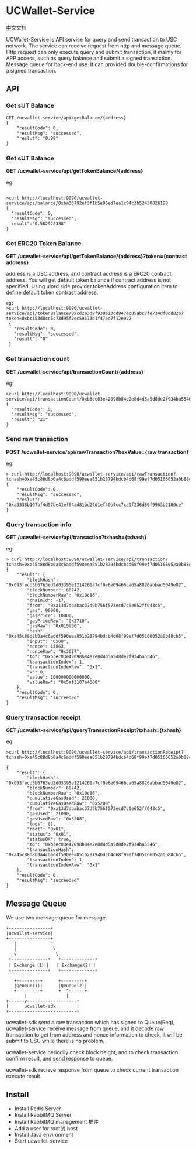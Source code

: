 # UCWallet-Service
[中文文档](./ReadMe_zh.md)

UCWallet-Service is API service for query and send transaction to USC network.
The service can receive request from http and message queue.
Http request can only execute query and submit transaction, it mainly for APP access, such as query balance and submit a signed transaction.
Message queue for back-end use. It can provided double-confirmations for a signed transaction. 

## API
### Get sUT Balance
```
GET /ucwallet-service/api/getBalance/{address}
{
    "resultCode": 0,
    "resultMsg": "successed",
    "reslut": "0.99"
}
```

### Get sUT Balance
**GET /ucwallet-service/api/getTokenBalance/{address}**

eg:
```

>curl http://localhost:9090/ucwallet-service/api/balance/0xba36792ef3f1b5e06ed7ea1c94c3b52450026198
{                                            
  "resultCode": 0,                           
  "resultMsg": "successed",                  
  result":"0.582928388"
}  
```

### Get ERC20 Token Balance

**GET /ucwallet-service/api/getTokenBalance/{address}?token={contract address}**

address is a USC address, and contract address is a ERC20 contract address.
You will get default token balance if contract address is not specified.
Using ulord.side.provider.tokenAddress configuration item to define default token contract address.

```
eg:
>curl http://localhost:9090/ucwallet-service/api/tokenBalance/0xcd2a3d9f938e13cd947ec05abc7fe734df8dd826?token=0xbc353d8cc6c73d95f2ec59573d1f47ed7f12e922
 {
   "resultCode": 0,
   "resultMsg": "successed",
   "result": "0"
 }   
```

### Get transaction count
**GET /ucwallet-service/api/transactionCount/{address}**

eg:
```
>curl http://localhost:9090/ucwallet-service/api/transactionCount/0xb3ec03e42098b84e2e8d4d5a5d8de2f934ba5546
{
  "resultCode": 0,
  "resultMsg": "successed",
  "result": "21"
}
```

### Send raw transaction
**POST /ucwallet-service/api/rawTransaction?hexValue={raw transaction}**

eg:
```
> curl http://localhost:9090/ucwallet-service/api/rawTransaction?txhash=0xa45c88d8b0a4c6addf590eea851b28794bdcb4d68f99ef7d05166052a0b88cb5
{
    "resultCode": 0,
    "resultMsg": "successed",
    "reslut": "0xa3338b107bf4d57be41ef64ad81bd24d1ef40b4cc7ca9f236d50f9963b2180ce"
}
```

### Query transaction info
**GET /ucwallet-service/api/transaction?txhash={txhash}**

eg:
```
> curl http://localhost:9090/ucwallet-service/api/transaction?txhash=0xa45c88d8b0a4c6addf590eea851b28794bdcb4d68f99ef7d05166052a0b88cb5
{
    "result": {
        "blockHash": "0x093fecd5b6763ed2d03395e1214261a7cf0e8e09466ca65a8826abbad5049e82",
        "blockNumber": 68742,
        "blockNumberRaw": "0x10c86",
        "chainId": -17,
        "from": "0xa13d7dbabac37d9b756f573ecd7c0e652ff043c5",
        "gas": 90000,
        "gasPrice": 10000,
        "gasPriceRaw": "0x2710",
        "gasRaw": "0x015f90",
        "hash": "0xa45c88d8b0a4c6addf590eea851b28794bdcb4d68f99ef7d05166052a0b88cb5",
        "input": "0x00",
        "nonce": 13863,
        "nonceRaw": "0x3627",
        "to": "0xb3ec03e42098b84e2e8d4d5a5d8de2f934ba5546",
        "transactionIndex": 1,
        "transactionIndexRaw": "0x1",
        "v": 0,
        "value": 100000000000000,
        "valueRaw": "0x5af3107a4000"
    },
    "resultCode": 0,
    "resultMsg": "succeeded"
}
```

### Query transaction receipt
**GET /ucwallet-service/api/queryTransactionReceipt?txhash={txhash}**

eg:
```
>curl http://localhost:9090/ucwallet-service/api/transactionReceipt?txhash=0xa45c88d8b0a4c6addf590eea851b28794bdcb4d68f99ef7d05166052a0b88cb5

{
    "result": {
        "blockHash": "0x093fecd5b6763ed2d03395e1214261a7cf0e8e09466ca65a8826abbad5049e82",
        "blockNumber": 68742,
        "blockNumberRaw": "0x10c86",
        "cumulativeGasUsed": 21000,
        "cumulativeGasUsedRaw": "0x5208",
        "from": "0xa13d7dbabac37d9b756f573ecd7c0e652ff043c5",
        "gasUsed": 21000,
        "gasUsedRaw": "0x5208",
        "logs": [],
        "root": "0x01",
        "status": "0x01",
        "statusOK": true,
        "to": "0xb3ec03e42098b84e2e8d4d5a5d8de2f934ba5546",
        "transactionHash": "0xa45c88d8b0a4c6addf590eea851b28794bdcb4d68f99ef7d05166052a0b88cb5",
        "transactionIndex": 1,
        "transactionIndexRaw": "0x1"
    },
    "resultCode": 0,
    "resultMsg": "succeeded"
}
```

## Message Queue
We use two message queue for message.
```
+----------------+
|ucwallet-service|
+----------------+
   |             ^
   |              \
   v               \
 +--------------+   +-------------+   
 | Exchange（1）|   | Exchange(2) |
 +--------------+   +-------------+
      |
   +---------+      +---------+
   |Qeueue(1)|      |Qeueue(2)|
   +---------+      +--^------+
       |               |
+------v-------------------+
|      ucwallet-sdk        |
+--------------------------+
```

ucwallet-sdk send a raw transaction which has signed to Queue(Req), ucwallet-service receive message from queue,
and it decode raw transaction to get from address and nonce information to check, it will be submit to USC while there
is no problem.

ucwallet-service periodlly check block height, and to check transaction confirm result, and send response to queue.

ucwallet-sdk recieve response from queue to check current transaction execute result.


## Install
- Install Redis Server
- Install RabbitMQ Server
- Install RabbitMQ management 插件
- Add a user for root(/) host
- Install Java environment
- Start ucwallet-service

